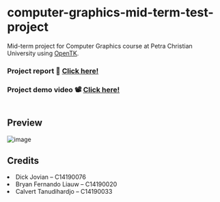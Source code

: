 # computer-graphics-mid-term-test-project
Mid-term project for Computer Graphics course at Petra Christian University using [OpenTK](https://opentk.net/).

### Project report 📃 [Click here!](https://drive.google.com/file/d/1LZkzAhGcB57BAyTEMcVmbtmq5LHaAqtT/view?usp=sharing)
### Project demo video 📽️ [Click here!](https://drive.google.com/file/d/1U7EYPpaa15u1nI7tX2zyTIymgkbGXIrT/view?usp=sharing)<br><br>

## Preview
![image](https://user-images.githubusercontent.com/56993480/145050851-0870d4ef-69f6-42a7-9219-1652e32fd3ed.png)

## Credits
<li>Dick Jovian – C14190076</li>
<li>Bryan Fernando Liauw – C14190020</li>
<li>Calvert Tanudihardjo – C14190033</li>
